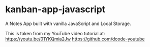 # kanban-app-javascript
A Notes App built with vanilla JavaScript and Local Storage.

This is taken from my YouTube video tutorial at:
https://youtu.be/01YKQmia2Jw
https://github.com/dcode-youtube